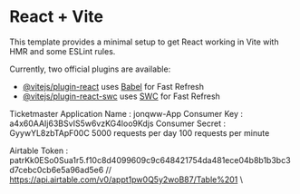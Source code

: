 # React + Vite

This template provides a minimal setup to get React working in Vite with HMR and some ESLint rules.

Currently, two official plugins are available:

- [@vitejs/plugin-react](https://github.com/vitejs/vite-plugin-react/blob/main/packages/plugin-react/README.md) uses [Babel](https://babeljs.io/) for Fast Refresh
- [@vitejs/plugin-react-swc](https://github.com/vitejs/vite-plugin-react-swc) uses [SWC](https://swc.rs/) for Fast Refresh

Ticketmaster
Application Name : jonqww-App
Consumer Key : a4x60AAIj63BSvIS5w6vzKG4loo9Kdjs
Consumer Secret : GyywYL8zbTApF00C
5000 requests per day
100 requests per minute

Airtable
Token : patrKk0ESo0Sua1r5.f10c8d4099609c9c648421754da481ece04b8b1b3bc3d7cebc0cb6e5a96ad5e6
// https://api.airtable.com/v0/appt1pw0Q5y2woB87/Table%201 \
